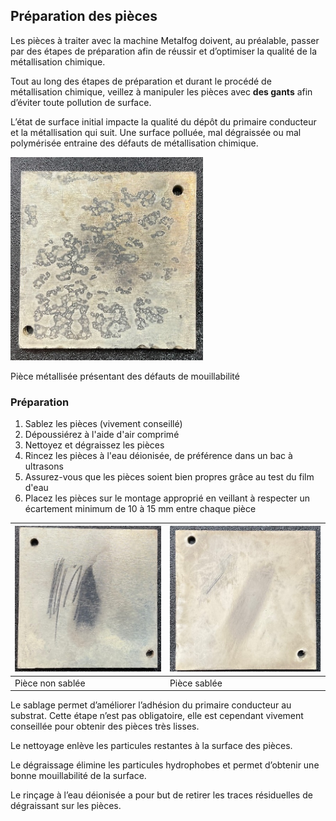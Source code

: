 ## Préparation des pièces

Les pièces à traiter avec la machine Metalfog doivent, au préalable, passer par des étapes de préparation afin de réussir et d’optimiser la qualité de la métallisation chimique.

Tout au long des étapes de préparation et durant le procédé de métallisation chimique, veillez à manipuler les pièces avec **des gants** afin d’éviter toute pollution de surface.

L’état de surface initial impacte la qualité du dépôt du primaire conducteur et la métallisation qui suit. Une surface polluée, mal dégraissée ou mal polymérisée entraine des défauts de métallisation chimique.

![Pièce polluée non préparée](poluee.png)

Pièce métallisée présentant des défauts de mouillabilité

### Préparation

1. Sablez les pièces (vivement conseillé)
2. Dépoussiérez  à l'aide d'air comprimé
3. Nettoyez et dégraissez les pièces
4. Rincez les pièces à l'eau déionisée, de préférence dans un bac à ultrasons
5. Assurez-vous que les pièces soient bien propres grâce au test du film d'eau
6. Placez les pièces sur le montage approprié en veillant à respecter un écartement minimum de 10 à 15 mm entre chaque pièce

| ![Pièce non sablée](non_sablee.png) | ![Pièce sablée](sablee.png) |
| ---- | ---- |
| Pièce non sablée | Pièce sablée |

Le sablage permet d’améliorer l’adhésion du primaire conducteur au substrat. Cette étape n’est pas obligatoire, elle est cependant vivement conseillée pour obtenir des pièces très lisses.

Le nettoyage enlève les particules restantes à la surface des pièces.

Le dégraissage élimine les particules hydrophobes et permet d’obtenir une bonne mouillabilité de la surface.

Le rinçage à l’eau déionisée a pour but de retirer les traces résiduelles de dégraissant sur les pièces.
